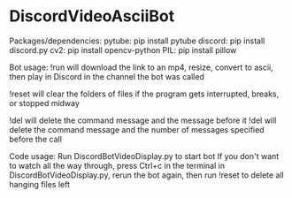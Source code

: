 # DiscordVideoAsciiBot

Packages/dependencies: 
pytube: pip install pytube
discord: pip install discord.py
cv2: pip install opencv-python
PIL: pip install pillow

Bot usage: 
!run <link> will download the link to an mp4, resize, convert to ascii, then play in Discord in the channel the bot was called

!reset will clear the folders of files if the program gets interrupted, breaks, or stopped midway

!del will delete the command message and the message before it
!del <number> will delete the command message and the number of messages specified before the call

Code usage: 
Run DiscordBotVideoDisplay.py to start bot
If you don't want to watch all the way through, press Ctrl+c in the terminal in DiscordBotVideoDisplay.py, rerun the bot again, then run !reset to delete all hanging files left
